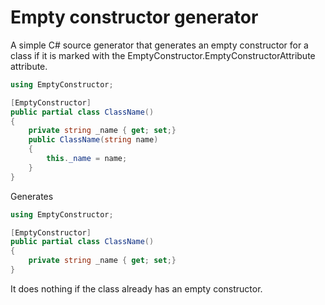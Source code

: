 # Empty constructor generator

A simple C# source generator that generates an empty constructor for a class if it is marked with the EmptyConstructor.EmptyConstructorAttribute attribute.

```csharp
using EmptyConstructor;

[EmptyConstructor]
public partial class ClassName()
{
    private string _name { get; set;}
    public ClassName(string name)
    {
        this._name = name;
    }
}
```

Generates

```csharp
using EmptyConstructor;

[EmptyConstructor]
public partial class ClassName()
{
    private string _name { get; set;}
}
```

It does nothing if the class already has an empty constructor.
